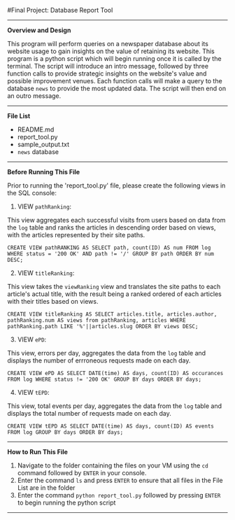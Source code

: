 #Final Project: Database Report Tool

 ---

**Overview and Design**

This program will perform queries on a newspaper database about its website usage to gain insights on the value of retaining its website.
This program is a python script which will begin running once it is called by the terminal. The script will introduce an intro message,
followed by three function calls to provide strategic insights on the website's value and possible improvement venues.
Each function calls will make a query to the database `news` to provide the most updated data. The script will then end on an outro message.

 ---

**File List**

* README.md
* report_tool.py
* sample_output.txt
* `news` database

 ---

**Before Running This File**

Prior to running the 'report_tool.py' file, please create the following views in the SQL console:

1. VIEW `pathRanking`:

This view aggregates each successful visits from users based on data from the `log` table and ranks the articles in descending order based on views, with the articles represented by their site paths.

```
CREATE VIEW pathRANKING AS SELECT path, count(ID) AS num FROM log WHERE status = '200 OK' AND path != '/' GROUP BY path ORDER BY num DESC;
```

2. VIEW `titleRanking`:

This view takes the `viewRanking` view and translates the site paths to each article's actual title, with the result being a ranked ordered of each articles with their titles based on views.

```
CREATE VIEW titleRanking AS SELECT articles.title, articles.author, pathRanking.num AS views from pathRanking, articles WHERE pathRanking.path LIKE '%'||articles.slug ORDER BY views DESC;
```

3. VIEW `ePD`:

This view, errors per day, aggregates the data from the `log` table and displays the number of errroneous requests made on each day.

```
CREATE VIEW ePD AS SELECT DATE(time) AS days, count(ID) AS occurances FROM log WHERE status != '200 OK' GROUP BY days ORDER BY days;
```

4. VIEW `tEPD`:

This view, total events per day, aggregates the data from the `log` table and displays the total number of requests made on each day.

```
CREATE VIEW tEPD AS SELECT DATE(time) AS days, count(ID) AS events FROM log GROUP BY days ORDER BY days;
```

---

**How to Run This File**

1. Navigate to the folder containing the files on your VM using the `cd` command followed by `ENTER` in your console.
2. Enter the command `ls` and press `ENTER` to ensure that all files in the File List are in the folder
3. Enter the command `python report_tool.py` followed by pressing `ENTER` to begin running the python script

---
